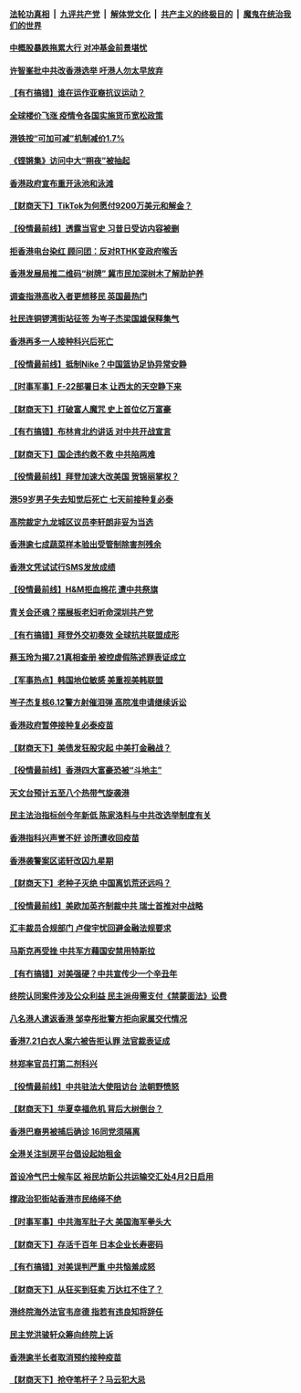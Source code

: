 ####  [法轮功真相](../../../../basic/blob/master/README.md?t=03310801) &nbsp;|&nbsp; [九评共产党](../../../../9ping.md/blob/master/README.md?t=03310801) &nbsp;|&nbsp; [解体党文化](../../../../jtdwh.md/blob/master/README.md?t=03310801)  &nbsp;|&nbsp; [共产主义的终极目的](../../../../gczydzjmd.md/blob/master/README.md?t=03310801) &nbsp;|&nbsp; [魔鬼在统治我们的世界](../../../../mgztzwmdsj.md/blob/master/README.md?t=03310801) 

#### [中概股暴跌拖累大行 对冲基金前景堪忧](../pages/nsc415/n12846802.md?t=03310801) 

#### [许智峯批中共改香港选举 吁港人勿太早放弃](../pages/nsc415/n12846380.md?t=03310801) 

#### [【有冇搞错】谁在运作亚裔抗议运动？](../pages/nsc415/n12844615.md?t=03310801) 

#### [全球楼价飞涨 疫情令各国实施货币宽松政策](../pages/nsc415/n12844498.md?t=03310801) 

#### [港铁按“可加可减”机制减价1.7%](../pages/nsc415/n12844556.md?t=03310801) 

#### [《铿锵集》访问中大“朔夜”被抽起](../pages/nsc415/n12844530.md?t=03310801) 

#### [香港政府宣布重开泳池和泳滩](../pages/nsc415/n12844475.md?t=03310801) 

#### [【财商天下】TikTok为何愿付9200万美元和解金？](../pages/nsc415/n12843679.md?t=03310801) 

#### [【役情最前线】透露当官史 习昔日受访内容被删](../pages/nsc415/n12843851.md?t=03310801) 

#### [拒香港电台染红 顾问团：反对RTHK变政府喉舌](../pages/nsc415/n12841944.md?t=03310801) 

#### [香港发展局推二维码“树牌” 冀市民加深树木了解助护养](../pages/nsc415/n12842016.md?t=03310801) 

#### [调查指港高收入者更想移民 英国最热门](../pages/nsc415/n12842002.md?t=03310801) 

#### [社民连铜锣湾街站征签 为岑子杰梁国雄保释集气](../pages/nsc415/n12841992.md?t=03310801) 

#### [香港再多一人接种科兴后死亡](../pages/nsc415/n12841979.md?t=03310801) 

#### [【役情最前线】抵制Nike？中国篮协足协异常安静](../pages/nsc415/n12841481.md?t=03310801) 

#### [【时事军事】F-22部署日本 让西太的天空静下来](../pages/nsc415/n12838021.md?t=03310801) 

#### [【财商天下】打破富人魔咒 史上首位亿万富豪](../pages/nsc415/n12839719.md?t=03310801) 

#### [【有冇搞错】布林肯北约讲话 对中共开战宣言](../pages/nsc415/n12838723.md?t=03310801) 

#### [【财商天下】国企违约救不救 中共陷两难](../pages/nsc415/n12837878.md?t=03310801) 

#### [【役情最前线】拜登加速大改美国 贺锦丽掌权？](../pages/nsc415/n12838580.md?t=03310801) 

#### [港59岁男子失去知觉后死亡 七天前接种复必泰](../pages/nsc415/n12836601.md?t=03310801) 

#### [高院裁定九龙城区议员李轩朗非妥为当选](../pages/nsc415/n12836573.md?t=03310801) 

#### [香港逾七成蔬菜样本验出受管制除害剂残余](../pages/nsc415/n12836571.md?t=03310801) 

#### [香港文凭试试行SMS发放成绩](../pages/nsc415/n12836545.md?t=03310801) 

#### [【役情最前线】H&M拒血棉花 遭中共祭旗](../pages/nsc415/n12836295.md?t=03310801) 

#### [青关会还魂？摆展板老妇听命深圳共产党](../pages/nsc415/n12836199.md?t=03310801) 

#### [【有冇搞错】拜登外交初奏效 全球抗共联盟成形](../pages/nsc415/n12833711.md?t=03310801) 

#### [蔡玉玲为揭7.21真相查册 被控虚假陈述罪表证成立](../pages/nsc415/n12834052.md?t=03310801) 

#### [【军事热点】韩国地位敏感 美重视美韩联盟](../pages/nsc415/n12831436.md?t=03310801) 

#### [岑子杰复核6.12警方射催泪弹 高院准申请继续诉讼](../pages/nsc415/n12834007.md?t=03310801) 

#### [香港政府暂停接种复必泰疫苗](../pages/nsc415/n12833970.md?t=03310801) 

#### [【财商天下】美债发狂股灾起 中美打金融战？](../pages/nsc415/n12833514.md?t=03310801) 

#### [【役情最前线】香港四大富豪恐被“斗地主”](../pages/nsc415/n12833624.md?t=03310801) 

#### [天文台预计五至八个热带气旋袭港](../pages/nsc415/n12831568.md?t=03310801) 

#### [民主法治指标创今年新低 陈家洛料与中共改选举制度有关](../pages/nsc415/n12831538.md?t=03310801) 

#### [香港指科兴声誉不好 诊所遭收回疫苗](../pages/nsc415/n12831490.md?t=03310801) 

#### [香港袭警案区诺轩改囚九星期](../pages/nsc415/n12831472.md?t=03310801) 

#### [【财商天下】老种子灭绝 中国离饥荒还远吗？](../pages/nsc415/n12831019.md?t=03310801) 

#### [【役情最前线】美欧加英齐制裁中共 瑞士首推对中战略](../pages/nsc415/n12831158.md?t=03310801) 

#### [汇丰裁员合规部门 卢俊宇忧回避金融法规要求](../pages/nsc415/n12831283.md?t=03310801) 

#### [马斯克再受挫 中共军方藉国安禁用特斯拉](../pages/nsc415/n12831077.md?t=03310801) 

#### [【有冇搞错】对美强硬？中共宣传少一个辛丑年](../pages/nsc415/n12828706.md?t=03310801) 

#### [终院认同案件涉及公众利益 民主派毋需支付《禁蒙面法》讼费](../pages/nsc415/n12829014.md?t=03310801) 

#### [八名港人遣返香港 邹幸彤批警方拒向家属交代情况](../pages/nsc415/n12829004.md?t=03310801) 

#### [香港7.21白衣人案六被告拒认罪 法官裁表证成](../pages/nsc415/n12829009.md?t=03310801) 

#### [林郑率官员打第二剂科兴](../pages/nsc415/n12828990.md?t=03310801) 

#### [【役情最前线】中共驻法大使阻访台 法朝野愤怒](../pages/nsc415/n12828992.md?t=03310801) 

#### [【财商天下】华夏幸福危机 背后大树倒台？](../pages/nsc415/n12828249.md?t=03310801) 

#### [香港巴裔男被捕后确诊 16同党须隔离](../pages/nsc415/n12826536.md?t=03310801) 

#### [全港关注㓥房平台倡设起始租金](../pages/nsc415/n12826494.md?t=03310801) 

#### [首设冷气巴士候车区 裕民坊新公共运输交汇处4月2日启用](../pages/nsc415/n12826500.md?t=03310801) 

#### [撑政治犯街站香港市民络绎不绝](../pages/nsc415/n12826438.md?t=03310801) 

#### [【时事军事】中共海军肚子大 美国海军拳头大](../pages/nsc415/n12822699.md?t=03310801) 

#### [【财商天下】存活千百年 日本企业长寿密码](../pages/nsc415/n12824520.md?t=03310801) 

#### [【有冇搞错】对美误判严重 中共恼羞成怒](../pages/nsc415/n12823283.md?t=03310801) 

#### [【财商天下】从狂买到狂卖 万达扛不住了？](../pages/nsc415/n12822646.md?t=03310801) 

#### [港终院海外法官韦彦德 指若有违良知将辞任](../pages/nsc415/n12820984.md?t=03310801) 

#### [民主党洪骏轩众筹向终院上诉](../pages/nsc415/n12820972.md?t=03310801) 

#### [香港逾半长者取消预约接种疫苗](../pages/nsc415/n12820952.md?t=03310801) 

#### [【财商天下】抢夺笔杆子？马云犯大忌](../pages/nsc415/n12820490.md?t=03310801) 

